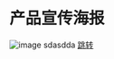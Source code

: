 # 产品宣传海报
![image](https://ss2.bdstatic.com/70cFvnSh_Q1YnxGkpoWK1HF6hhy/it/u=3645874710,2930155218&fm=26&gp=0.jpg)
sdasdda
[跳转](https://ss2.bdstatic.com/70cFvnSh_Q1YnxGkpoWK1HF6hhy/it/u=3645874710,2930155218&fm=26&gp=0.jpg)
